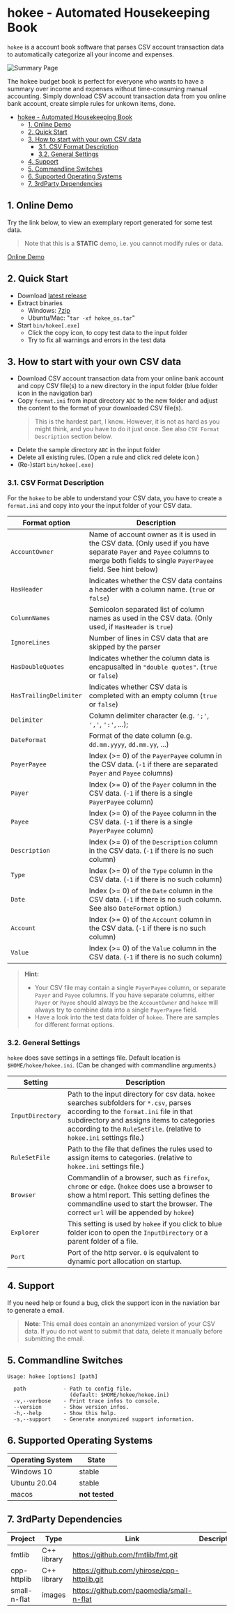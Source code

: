 # hokee - Automated Housekeeping Book

``hokee`` is a account book software that parses CSV account transaction data to automatically categorize all your income and expenses.

![Summary Page](https://repository-images.githubusercontent.com/270410626/55b97b80-21d2-11eb-9593-a0704b888264)

The hokee budget book is perfect for everyone who wants to have a summary over income and expenses without time-consuming manual accounting. Simply download CSV account transaction data from you online bank account, create simple rules for unkown items, done.

- [hokee - Automated Housekeeping Book](#hokee---automated-housekeeping-book)
  - [1. Online Demo](#1-online-demo)
  - [2. Quick Start](#2-quick-start)
  - [3. How to start with your own CSV data](#3-how-to-start-with-your-own-csv-data)
    - [3.1. CSV Format Description](#31-csv-format-description)
    - [3.2. General Settings](#32-general-settings)
  - [4. Support](#4-support)
  - [5. Commandline Switches](#5-commandline-switches)
  - [6. Supported Operating Systems](#6-supported-operating-systems)
  - [7. 3rdParty Dependencies](#7-3rdparty-dependencies)

## 1. Online Demo

Try the link below, to view an exemplary report generated for some test data.

> Note that this is a **STATIC** demo, i.e. you cannot modify rules or data.

[Online Demo](http://stephanschedler.github.io/hokee/)

## 2. Quick Start

- Download [latest release](https://github.com/StephanSchedler/hokee/releases) 
- Extract binaries 
  - Windows:  [7zip](https://www.7-zip.org/download.html)
  - Ubuntu/Mac:  "``tar -xf hokee_os.tar``"
- Start ``bin/hokee[.exe]``
  - Click the copy icon, to copy test data to the input folder
  - Try to fix all warnings and errors in the test data

## 3. How to start with your own CSV data

- Download CSV account transaction data from your online bank account and copy CSV file(s) to a new directory in the input folder (blue folder icon in the navigation bar)
- Copy ``format.ini`` from input directory ``ABC`` to the new folder and adjust the content to the format of your downloaded CSV file(s). 
  > This is the hardest part, I know. However, it is not as hard as you might think, and you have to do it just once. See also ``CSV Format Description`` section below.
- Delete the sample directory ``ABC`` in the input folder
- Delete all existing rules. (Open a rule and click red delete icon.)
- (Re-)start ``bin/hokee[.exe]``

### 3.1. CSV Format Description

For the ``hokee`` to be able to understand your CSV data, you have to create a ``format.ini`` and copy into your the input folder of your CSV data.

Format option | Description
-- | --
``AccountOwner`` | Name of account owner as it is used in the CSV data. (Only used if you have separate ``Payer`` and ``Payee`` columns to merge both fields to single ``PayerPayee`` field. See hint below)
``HasHeader`` | Indicates whether the CSV data contains a header with a column name. (``true`` or ``false``)
``ColumnNames`` | Semicolon separated list of column names as used in the CSV data. (Only used, if ``HasHeader`` is ``true``)
``IgnoreLines`` | Number of lines in CSV data that are skipped by the parser 
``HasDoubleQuotes`` | Indicates whether the column data is encapusalted in ``"double quotes"``. (``true`` or ``false``)
``HasTrailingDelimiter`` | Indicates whether CSV data is completed with an empty column (``true`` or ``false``)
``Delimiter`` | Column delimiter character (e.g. ``';'``, ``','``, ``':'``, ...);
``DateFormat`` | Format of the date column (e.g. ``dd.mm.yyyy``, ``dd.mm.yy``, ...)
``PayerPayee`` | Index (>= 0) of the ``PayerPayee`` column in the CSV data. (``-1`` if there are separated ``Payer`` and ``Payee`` columns) 
``Payer`` | Index (>= 0) of the ``Payer`` column in the CSV data. (``-1`` if there is a single ``PayerPayee`` column) 
``Payee`` | Index (>= 0) of the ``Payee`` column in the CSV data. (``-1`` if there is a single ``PayerPayee`` column)
``Description`` | Index (>= 0) of the ``Description`` column in the CSV data. (``-1`` if there is no such column)
``Type`` | Index (>= 0) of the ``Type`` column in the CSV data. (``-1`` if there is no such column)
``Date`` | Index (>= 0) of the ``Date`` column in the CSV data. (``-1`` if there is no such column. See also ``DateFormat`` option.)
``Account`` | Index (>= 0) of the ``Account`` column in the CSV data. (``-1`` if there is no such column)
``Value`` | Index (>= 0) of the ``Value`` column in the CSV data. (``-1`` if there is no such column)

> **Hint:** <br>
> - Your CSV file may contain a single ``PayerPayee`` column, or separate ``Payer`` and ``Payee`` columns. If you have separate columns, either ``Payer`` or ``Payee`` should always be the ``AccountOwner`` and ``hokee`` will always try to combine data into a single ``PayerPayee`` field.
> - Have a look into the test data folder of ``hokee``. There are samples for different format options.

### 3.2. General Settings

``hokee`` does save settings in a settings file. Default location is ``$HOME/hokee/hokee.ini``. (Can be changed with commandline arguments.)

Setting | Description
-- | --
``InputDirectory`` | Path to the input directory for csv data. ``hokee`` searches subfolders for ``*.csv``, parses according to the ``format.ini`` file in that subdirectory and assigns items to categories according to the ``RuleSetFile``. (relative to ``hokee.ini`` settings file.)
``RuleSetFile`` | Path to the file that defines the rules used to assign items to categories. (relative to ``hokee.ini`` settings file.)
``Browser`` | Commandlin of a browser, such as ``firefox``, ``chrome`` or ``edge``. (``hokee`` does use a browser to show a html report. This setting defines the commandline used to start the browser. The correct ``url`` will be appended by ``hokee``) 
``Explorer`` | This setting is used by ``hokee`` if you click to blue folder icon to open the ``InputDirectory`` or a parent folder of a file.
``Port`` | Port of the http server. ``0`` is equivalent to dynamic port allocation on startup.

## 4. Support

If you need help or found a bug, click the support icon in the naviation bar to generate a email.

> **Note**: This email does contain an anonymized version of your CSV data. If you do not want to submit that data, delete it manually before submitting the email.

## 5. Commandline Switches
```
Usage: hokee [options] [path]

  path            - Path to config file.
                    (default: $HOME/hokee/hokee.ini)
  -v,--verbose    - Print trace infos to console.
  --version       - Show version infos.
  -h,--help       - Show this help.
  -s,--support    - Generate anonymized support information.
```

## 6. Supported Operating Systems

Operating System | State
-- | --
Windows 10 | stable
Ubuntu 20.04 | stable
macos | **not tested**

## 7. 3rdParty Dependencies 

Project | Type |Link | Description
--- | --- | --- | ---
fmtlib | C++ library | https://github.com/fmtlib/fmt.git | 
cpp-httplib | C++ library | https://github.com/yhirose/cpp-httplib.git |
small-n-flat | images | https://github.com/paomedia/small-n-flat | 